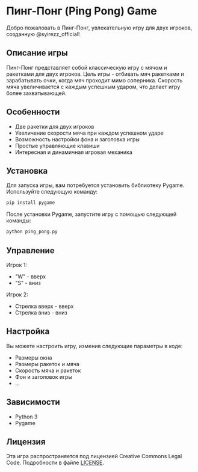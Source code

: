 # Пинг-Понг (Ping Pong) Game

Добро пожаловать в Пинг-Понг, увлекательную игру для двух игроков, созданную @syirezz_official!

## Описание игры

Пинг-Понг представляет собой классическую игру с мячом и ракетками для двух игроков. Цель игры - отбивать мяч ракетками и зарабатывать очки, когда мяч проходит мимо соперника. Скорость мяча увеличивается с каждым успешным ударом, что делает игру более захватывающей.

## Особенности

- Две ракетки для двух игроков
- Увеличение скорости мяча при каждом успешном ударе
- Возможность настройки фона и заголовка игры
- Простые управляющие клавиши
- Интересная и динамичная игровая механика

## Установка

Для запуска игры, вам потребуется установить библиотеку Pygame. Используйте следующую команду:

```bash
pip install pygame
```

После установки Pygame, запустите игру с помощью следующей команды:

```bash
python ping_pong.py
```

## Управление

Игрок 1:
- "W" - вверх
- "S" - вниз

Игрок 2:
- Стрелка вверх - вверх
- Стрелка вниз - вниз

## Настройка

Вы можете настроить игру, изменив следующие параметры в коде:

- Размеры окна
- Размеры ракеток и мяча
- Скорость мяча и ракеток
- Фон и заголовок игры
- ...

## Зависимости

- Python 3
- Pygame

## Лицензия

Эта игра распространяется под лицензией Creative Commons Legal Code. Подробности в файле [LICENSE](LICENSE).
